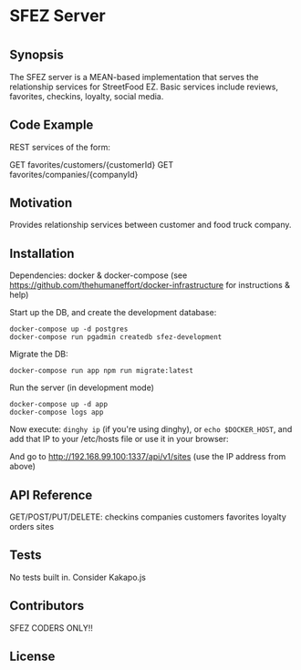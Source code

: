 # SFEZ Server
#
## Synopsis

The SFEZ server is a MEAN-based implementation that serves the relationship services for StreetFood EZ. Basic services include reviews, favorites, checkins, loyalty, social media.

## Code Example

REST services of the form:

GET favorites/customers/{customerId}
GET favorites/companies/{companyId}

## Motivation

Provides relationship services between customer and food truck company.

## Installation

Dependencies: docker & docker-compose (see https://github.com/thehumaneffort/docker-infrastructure for instructions & help)

Start up the DB, and create the development database:
```
docker-compose up -d postgres
docker-compose run pgadmin createdb sfez-development
```

Migrate the DB:
```
docker-compose run app npm run migrate:latest
```

Run the server (in development mode)
```
docker-compose up -d app
docker-compose logs app
```

Now execute: `dinghy ip` (if you're using dinghy), or `echo
$DOCKER_HOST`, and add that IP to your /etc/hosts file or use it in
your browser:

And go to http://192.168.99.100:1337/api/v1/sites (use the IP address
from above)

## API Reference

GET/POST/PUT/DELETE:
checkins
companies
customers
favorites
loyalty
orders
sites

## Tests

No tests built in. Consider Kakapo.js

## Contributors

SFEZ CODERS ONLY!!

## License
